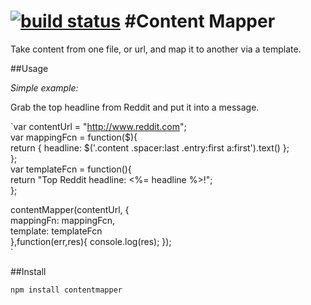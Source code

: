 [![build status](https://secure.travis-ci.org/alex-seville/contentMapper.png)](http://travis-ci.org/alex-seville/contentMapper)
#Content Mapper
===============

Take content from one file, or url, and map it to another via a template.

##Usage

*Simple example:*  

Grab the top headline from Reddit and put it into a message.

`var contentUrl = "http://www.reddit.com";  
var mappingFcn = function($){  
  return { headline: $('.content .spacer:last .entry:first a:first').text() };  
};  
var templateFcn = function(){  
  return "Top Reddit headline: <%= headline %>!";  
};  

contentMapper(contentUrl, {  
  mappingFn: mappingFcn,  
  template: templateFcn  
},function(err,res){ console.log(res); });  
`
  

##Install

`npm install contentmapper`  


